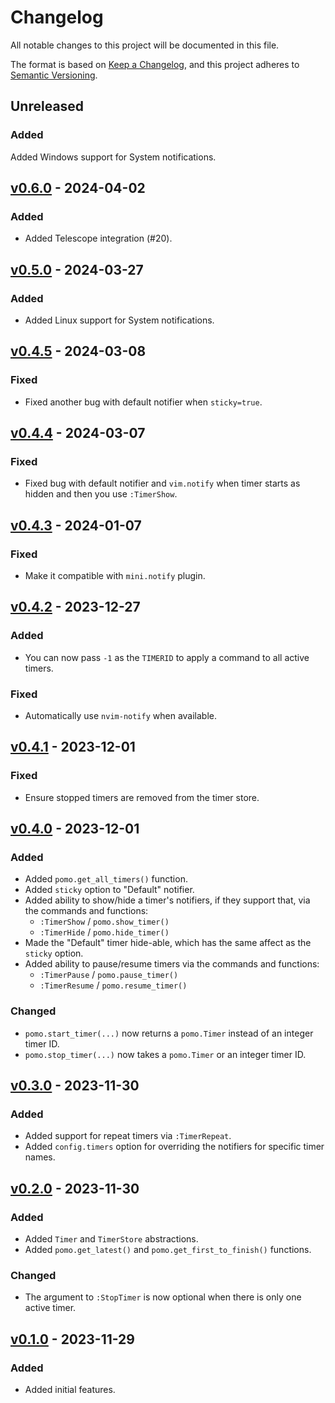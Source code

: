 # Changelog

All notable changes to this project will be documented in this file.

The format is based on [Keep a Changelog](https://keepachangelog.com/en/1.0.0/), and this project adheres to [Semantic Versioning](https://semver.org/spec/v2.0.0.html).

## Unreleased

### Added
Added Windows support for System notifications.

## [v0.6.0](https://github.com/epwalsh/pomo.nvim/releases/tag/v0.6.0) - 2024-04-02

### Added

- Added Telescope integration (#20).

## [v0.5.0](https://github.com/epwalsh/pomo.nvim/releases/tag/v0.5.0) - 2024-03-27

### Added

- Added Linux support for System notifications.

## [v0.4.5](https://github.com/epwalsh/pomo.nvim/releases/tag/v0.4.5) - 2024-03-08

### Fixed

- Fixed another bug with default notifier when `sticky=true`.

## [v0.4.4](https://github.com/epwalsh/pomo.nvim/releases/tag/v0.4.4) - 2024-03-07

### Fixed

- Fixed bug with default notifier and `vim.notify` when timer starts as hidden and then you use `:TimerShow`.

## [v0.4.3](https://github.com/epwalsh/pomo.nvim/releases/tag/v0.4.3) - 2024-01-07

### Fixed

- Make it compatible with `mini.notify` plugin.

## [v0.4.2](https://github.com/epwalsh/pomo.nvim/releases/tag/v0.4.2) - 2023-12-27

### Added

- You can now pass `-1` as the `TIMERID` to apply a command to all active timers.

### Fixed

- Automatically use `nvim-notify` when available.

## [v0.4.1](https://github.com/epwalsh/pomo.nvim/releases/tag/v0.4.1) - 2023-12-01

### Fixed

- Ensure stopped timers are removed from the timer store.

## [v0.4.0](https://github.com/epwalsh/pomo.nvim/releases/tag/v0.4.0) - 2023-12-01

### Added

- Added `pomo.get_all_timers()` function.
- Added `sticky` option to "Default" notifier.
- Added ability to show/hide a timer's notifiers, if they support that, via the commands and functions:
  - `:TimerShow` / `pomo.show_timer()`
  - `:TimerHide` / `pomo.hide_timer()`
- Made the "Default" timer hide-able, which has the same affect as the `sticky` option.
- Added ability to pause/resume timers via the commands and functions:
  - `:TimerPause` / `pomo.pause_timer()`
  - `:TimerResume` / `pomo.resume_timer()`

### Changed

- `pomo.start_timer(...)` now returns a `pomo.Timer` instead of an integer timer ID.
- `pomo.stop_timer(...)` now takes a `pomo.Timer` or an integer timer ID.

## [v0.3.0](https://github.com/epwalsh/pomo.nvim/releases/tag/v0.3.0) - 2023-11-30

### Added

- Added support for repeat timers via `:TimerRepeat`.
- Added `config.timers` option for overriding the notifiers for specific timer names.

## [v0.2.0](https://github.com/epwalsh/pomo.nvim/releases/tag/v0.2.0) - 2023-11-30

### Added

- Added `Timer` and `TimerStore` abstractions.
- Added `pomo.get_latest()` and `pomo.get_first_to_finish()` functions.

### Changed

- The argument to `:StopTimer` is now optional when there is only one active timer.

## [v0.1.0](https://github.com/epwalsh/pomo.nvim/releases/tag/v0.1.0) - 2023-11-29

### Added

- Added initial features.
